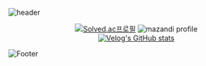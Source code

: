 ![header](https://capsule-render.vercel.app/api?type=waving&color=1E90FF&height=200&section=header&text=Juno's%20GitHub!&fontSize=80&fontColor=FFFFFF)
<div align="center">
 
[![Solved.ac프로필](http://mazassumnida.wtf/api/v2/generate_badge?boj=kjo980822)](https://solved.ac/kjo980822)
![mazandi profile](http://mazandi.herokuapp.com/api?handle=kjo980822&theme=dark)  
[![Velog's GitHub stats](https://velog-readme-stats.vercel.app/api?name=kjo980822)](https://velog.io/@kjo980822/velog)  
 
 
 </div>

![Footer](https://capsule-render.vercel.app/api?type=waving&color=1E90FF&height=200&section=footer)
